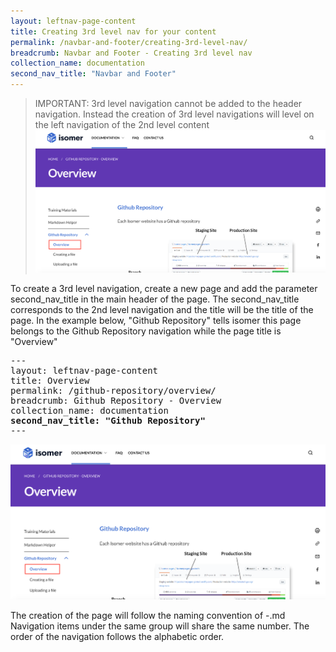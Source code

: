 ```yaml
---
layout: leftnav-page-content
title: Creating 3rd level nav for your content
permalink: /navbar-and-footer/creating-3rd-level-nav/
breadcrumb: Navbar and Footer - Creating 3rd level nav
collection_name: documentation
second_nav_title: "Navbar and Footer"
---
```


> IMPORTANT: 3rd level navigation cannot be added to the header navigation. Instead the creation of 3rd level navigations will level on the left navigation of the 2nd level content
![3rd level navigation appearance](/images/resources/3rd-nav-appearance.png)

To create a 3rd level navigation, create a new page and add the parameter second_nav_title in the main header of the page. The second_nav_title corresponds to the 2nd level navigation and the title will be the title of the page. In the example below, "Github Repository" tells isomer this page belongs to the Github Repository navigation while the page title is "Overview"
<pre>
---
layout: leftnav-page-content
title: Overview
permalink: /github-repository/overview/
breadcrumb: Github Repository - Overview
collection_name: documentation
<b>second_nav_title: "Github Repository"</b>
---
</pre>
![3rd level navigation appearance](/images/resources/3rd-nav-appearance.png)


The creation of the page will follow the naming convention of <number><alphabet>-<filename>.md
Navigation items under the same group will share the same number. The order of the navigation follows the alphabetic order.


